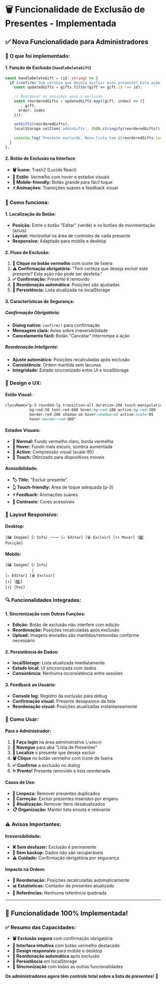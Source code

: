 # 🗑️ **Funcionalidade de Exclusão de Presentes - Implementada**

## ✅ **Nova Funcionalidade para Administradores**

### 🎯 **O que foi implementado:**

#### **1. Função de Exclusão (`handleDeleteGift`)**
```typescript
const handleDeleteGift = (id: string) => {
  if (confirm('Tem certeza que deseja excluir este presente? Esta ação não pode ser desfeita.')) {
    const updatedGifts = gifts.filter(gift => gift.id !== id);
    
    // Reordenar as posições após a exclusão
    const reorderedGifts = updatedGifts.map((gift, index) => ({
      ...gift,
      order: index
    }));
    
    setGifts(reorderedGifts);
    localStorage.setItem('adminGifts', JSON.stringify(reorderedGifts));
    
    console.log(`Presente excluído. Nova lista tem ${reorderedGifts.length} presentes.`);
  }
};
```

#### **2. Botão de Exclusão na Interface**
- **🗑️ Ícone:** Trash2 (Lucide React)
- **🎨 Estilo:** Vermelho com hover e estados visuais
- **📱 Mobile-friendly:** Botão grande para fácil toque
- **⚡ Animações:** Transições suaves e feedback visual

### 🔧 **Como funciona:**

#### **1. Localização do Botão:**
- **Posição:** Entre o botão "Editar" (verde) e os botões de movimentação (azuis)
- **Layout:** Horizontal na área de controles de cada presente
- **Responsivo:** Adaptado para mobile e desktop

#### **2. Fluxo de Exclusão:**
1. **🎯 Clique no botão vermelho** com ícone de lixeira
2. **⚠️ Confirmação obrigatória:** "Tem certeza que deseja excluir este presente? Esta ação não pode ser desfeita."
3. **✅ Confirmação:** Presente é removido
4. **🔄 Reordenação automática:** Posições são ajustadas
5. **💾 Persistência:** Lista atualizada no localStorage

#### **3. Características de Segurança:**

##### **Confirmação Obrigatória:**
- **Dialog nativo:** `confirm()` para confirmação
- **Mensagem clara:** Aviso sobre irreversibilidade
- **Cancelamento fácil:** Botão "Cancelar" interrompe a ação

##### **Reordenação Inteligente:**
- **Ajuste automático:** Posições recalculadas após exclusão
- **Consistência:** Ordem mantida sem lacunas
- **Integridade:** Estado sincronizado entre UI e localStorage

### 🎨 **Design e UX:**

#### **Estilo Visual:**
```css
className="p-3 rounded-lg transition-all duration-200 touch-manipulation border 
           bg-red-50 text-red-600 hover:bg-red-100 active:bg-red-200 
           border-red-200 shadow-sm hover:shadow-md active:scale-95 
           hover:border-red-300"
```

#### **Estados Visuais:**
- **🔴 Normal:** Fundo vermelho claro, borda vermelha
- **🔴 Hover:** Fundo mais escuro, sombra aumentada
- **🔴 Active:** Compressão visual (scale-95)
- **📱 Touch:** Otimizado para dispositivos móveis

#### **Acessibilidade:**
- **🏷️ Title:** "Excluir presente" 
- **👆 Touch-friendly:** Área de toque adequada (p-3)
- **⚡ Feedback:** Animações suaves
- **🎯 Contraste:** Cores acessíveis

### 📱 **Layout Responsivo:**

#### **Desktop:**
```
[🖼️ Imagem] [ℹ️ Info] ──── [✏️ Editar] [🗑️ Excluir] [⬆️⬇️ Mover] [#️⃣ Posição]
```

#### **Mobile:**
```
[🖼️ Imagem] [ℹ️ Info]
            │
[✏️ Editar] [🗑️ Excluir]
[⬆️] [#️⃣]
[⬇️] [Pos]
```

### 🔍 **Funcionalidades Integradas:**

#### **1. Sincronização com Outras Funções:**
- **Edição:** Botão de exclusão não interfere com edição
- **Reordenação:** Posições recalculadas após exclusão
- **Upload:** Imagens enviadas são mantidas/removidas conforme necessário

#### **2. Persistência de Dados:**
- **localStorage:** Lista atualizada imediatamente
- **Estado local:** UI sincronizada com dados
- **Consistência:** Nenhuma inconsistência entre sessões

#### **3. Feedback ao Usuário:**
- **Console log:** Registro da exclusão para debug
- **Confirmação visual:** Presente desaparece da lista
- **Reordenação visual:** Posições atualizadas instantaneamente

### 🚀 **Como Usar:**

#### **Para o Administrador:**
1. **🔑 Faça login** na área administrativa (`/admin`)
2. **📝 Navegue** para aba "Lista de Presentes"
3. **🎯 Localize** o presente que deseja excluir
4. **🗑️ Clique** no botão vermelho com ícone de lixeira
5. **✅ Confirme** a exclusão no dialog
6. **✨ Pronto!** Presente removido e lista reordenada

#### **Casos de Uso:**
- **🧹 Limpeza:** Remover presentes duplicados
- **📝 Correção:** Excluir presentes inseridos por engano
- **🔄 Atualização:** Remover itens desatualizados
- **📋 Organização:** Manter lista enxuta e relevante

### ⚠️ **Avisos Importantes:**

#### **Irreversibilidade:**
- **❌ Sem desfazer:** Exclusão é permanente
- **💾 Sem backup:** Dados não são recuperáveis
- **⚠️ Cuidado:** Confirmação obrigatória por segurança

#### **Impacto na Ordem:**
- **🔄 Reordenação:** Posições recalculadas automaticamente
- **📊 Estatísticas:** Contador de presentes atualizado
- **🔗 Referências:** Nenhuma referência quebrada

---

## 🎉 **Funcionalidade 100% Implementada!**

### ✅ **Resumo das Capacidades:**
- **🗑️ Exclusão segura** com confirmação obrigatória
- **🎨 Interface intuitiva** com botão vermelho destacado
- **📱 Design responsivo** para mobile e desktop
- **🔄 Reordenação automática** após exclusão
- **💾 Persistência** em localStorage
- **🔄 Sincronização** com todas as outras funcionalidades

**Os administradores agora têm controle total sobre a lista de presentes!** 🎊